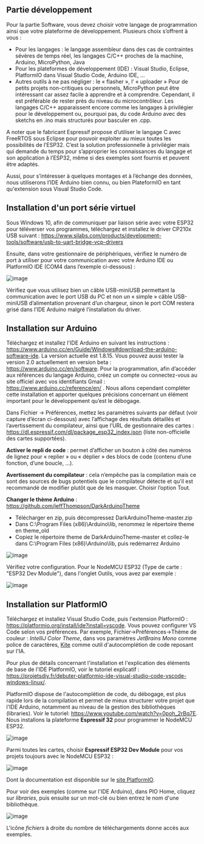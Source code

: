 ## Partie développement
Pour la partie Software, vous devez choisir votre langage de programmation ainsi que votre plateforme de développement. Plusieurs choix s’offrent à vous :
* Pour les langages : le langage assembleur dans des cas de contraintes sévères de temps réel, les langages C/C++ proches de la machine, Arduino, MicroPython, Java
*	Pour les plateformes de développement (IDE) : Visual Studio, Eclipse, PlatformIO dans Visual Studio Code, Arduino IDE, …
*	Autres outils à ne pas négliger : le « flasher », l’ « uploader »
Pour de petits projets non-critiques ou personnels, MicroPython peut être intéressant car assez facile à apprendre et à comprendre. Cependant, il est préférable de rester près du niveau du microcontrôleur. Les langages C/C++ apparaissent encore comme les langages à privilégier pour le développement ou, pourquoi pas, du code Arduino avec des sketchs en .ino mais structurés pour basculer en .cpp.

A noter que le fabricant Espressif propose d’utiliser le langage C avec FreeRTOS sous Eclipse pour pouvoir exploiter au mieux toutes les possibilités de l’ESP32. C’est la solution professionnelle à privilégier mais qui demande du temps pour s’approprier les connaissances du langage et son application à l’ESP32, même si des exemples sont fournis et peuvent être adaptés.

Aussi, pour s’intéresser à quelques montages et à l’échange des données, nous utiliserons l’IDE Arduino bien connu, ou bien PlateformIO en tant qu'extension sous Visual Studio Code.

## Installation d'un port série virtuel
Sous Windows 10, afin de communiquer par liaison série avec votre ESP32 pour téléverser vos programmes, téléchargez et installez le driver CP210x USB suivant :
https://www.silabs.com/products/development-tools/software/usb-to-uart-bridge-vcp-drivers 

Ensuite, dans votre gestionnaire de périphériques, vérifiez le numéro de port à utiliser pour votre communication avec votre Arduino IDE ou PlatformIO IDE (COM4 dans l’exemple ci-dessous) :

![image](https://user-images.githubusercontent.com/44494044/129469747-f1b302c6-2e21-4c1d-9393-0fc2b6b620bf.png)

Vérifiez que vous utilisez bien un câble USB-miniUSB permettant la communication avec le port USB du PC et non un « simple » câble USB-miniUSB d’alimentation provenant d’un chargeur, sinon le port COM restera grisé dans l’IDE Arduino malgré l’installation du driver.

## Installation sur Arduino

Téléchargez et installez l'IDE Arduino en suivant les instructions : https://www.arduino.cc/en/Guide/Windows#download-the-arduino-software-ide. La version actuelle est 1.8.15. Vous pouvez aussi tester la version 2.0 actuellement en version beta : https://www.arduino.cc/en/software.
Pour la programmation, afin d’accéder aux références du langage Arduino, créez un compte ou connectez-vous au site officiel avec vos identifiants Gmail : https://www.arduino.cc/reference/en/ . Nous allons cependant compléter cette installation et apporter quelques précisions concernant un élément important pour le développement qu’est le débogage.

Dans Fichier -> Préférences, mettez les paramètres suivants par défaut (voir capture d’écran ci-dessous) avec l’affichage des résultats détaillés et l’avertissement du compilateur, ainsi que l’URL de gestionnaire des cartes : https://dl.espressif.com/dl/package_esp32_index.json (liste non-officielle des cartes supportées).

**Activer le repli de code** : permet d’afficher un bouton à côté des numéros de lignez pour « replier » ou « déplier » des blocs de code (contenu d’une fonction, d’une boucle, …).

**Avertissement du compilateur** : cela n’empêche pas la compilation mais ce sont des sources de bugs potentiels que le compilateur détecte et qu’il est recommandé de modifier plutôt que de les masquer. Choisir l’option Tout.

**Changer le thème Arduino** : https://github.com/jeffThompson/DarkArduinoTheme 
- Télécharger en zip, puis décompressez DarkArduinoTheme-master.zip
- Dans C:\Program Files (x86)\Arduino\lib, renommez le répertoire theme en theme_old
- Copiez le répertoire theme de DarkArduinoTheme-master et collez-le dans C:\Program Files (x86)\Arduino\lib, puis redémarrez Arduino

![image](https://user-images.githubusercontent.com/44494044/129491592-c97fa6f1-f729-48ec-b5a1-ce879a163802.png)

Vérifiez votre configuration. Pour le NodeMCU ESP32 (Type de carte : "ESP32 Dev Module"), dans l'onglet Outils, vous avez par exemple :

![image](https://user-images.githubusercontent.com/44494044/130417596-92674ab7-44eb-4d07-9a1f-a091d315d262.png)

## Installation sur PlatformIO
Téléchargez et installez Visual Studio Code, puis l'extension PlatformIO : https://platformio.org/install/ide?install=vscode. Vous pouvez configurer VS Code selon vos préférences. Par exemple, Fichier->Préférences->Thème de couleur : *IntelliJ Color Theme*, dans vos paramètres *JetBrains Mono* comme police de caractères, [Kite](https://marketplace.visualstudio.com/items?itemName=kiteco.kite) comme outil d'autocomplétion de code reposant sur l'IA.

Pour plus de détails concernant l'installation et l'explication des éléments de base de l'IDE PlatformIO, voir le tutoriel explicatif : https://projetsdiy.fr/debuter-platformio-ide-visual-studio-code-vscode-windows-linux/.

PlatformIO dispose de l'autocomplétion de code, du débogage, est plus rapide lors de la compilation et permet de mieux structurer votre projet que l'IDE Arduino, notamment au niveau de la gestion des bibliothèques (libraries). Voir le tutoriel: https://www.youtube.com/watch?v=0poh_2rBq7E. Nous installons la plateforme **Espressif 32** pour programmer le NodeMCU ESP32.

![image](https://user-images.githubusercontent.com/44494044/129594248-e2b5f3d8-17ac-4701-a11d-7b588c0cd817.png)

Parmi toutes les cartes, choisir **Espressif ESP32 Dev Module** pour vos projets toujours avec le NodeMCU ESP32 :

![image](https://user-images.githubusercontent.com/44494044/129594959-72838f9b-a770-4992-ae8c-7c8ce66f45a7.png)

Dont la documentation est disponible sur le [site PlatformIO](https://docs.platformio.org/en/latest/boards/espressif32/esp32dev.html?utm_source=platformio&utm_medium=piohome).

Pour voir des exemples (comme sur l'IDE Arduino), dans PIO Home, cliquez sur *libraries*, puis ensuite sur un mot-clé ou bien entrez le nom d'une bibliothèque.

![image](https://user-images.githubusercontent.com/44494044/130436805-7c8b5046-5ae2-4cd4-922f-c01a2cf180e2.png)

L'icône *fichiers* à droite du nombre de téléchargements donne accès aux exemples.
